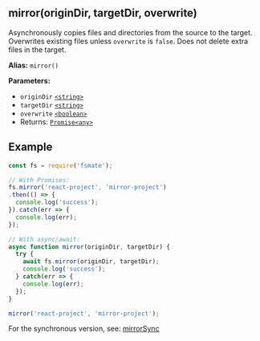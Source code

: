 ## mirror(originDir, targetDir, overwrite)

Asynchronously copies files and directories from the source to the target. Overwrites existing files unless `overwrite` is `false`. Does not delete extra files in the target.

**Alias:** `mirror()`

**Parameters:**

- `originDir` [`<string>`](https://developer.mozilla.org/en-US/docs/Web/JavaScript/Data_structures#String_type)
- `targetDir` [`<string>`](https://developer.mozilla.org/en-US/docs/Web/JavaScript/Data_structures#String_type)
- `overwrite` [`<boolean>`](https://developer.mozilla.org/en-US/docs/Web/JavaScript/Guide/Data_structures#boolean_type)
- Returns: [`Promise<any>`](https://developer.mozilla.org/en-US/docs/Web/JavaScript/Reference/Global_Objects/Promise)

## Example

```js
const fs = require('fsmate');

// With Promises:
fs.mirror('react-project', 'mirror-project')
.then(() => {
  console.log('success');
}).catch(err => {
  console.log(err);
});

// With async/await:
async function mirror(originDir, targetDir) {
  try {
    await fs.mirror(originDir, targetDir);
    console.log('success');
  } catch(err => {
    console.log(err);
  });
}

mirror('react-project', 'mirror-project');
```

For the synchronous version, see: [mirrorSync](./mirrorSync.md)